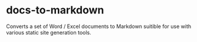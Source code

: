 # docs-to-markdown
Converts a set of Word / Excel documents to Markdown suitible for use with various static site generation tools.
